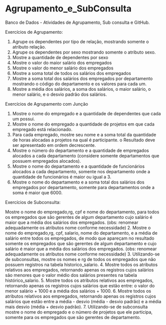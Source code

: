 # Agrupamento_e_SubConsulta
Banco de Dados - Atividades de Agrupamento, Sub consulta e GitHub.

Exercícios de Agrupamento:


1. Agrupe os dependentes por tipo de relação, mostrando somente o atributo
relação.
2. Agrupe os dependentes por sexo mostrando somente o atributo sexo.
3. Mostre a quantidade de dependentes por sexo
4. Mostre o valor do maior salário dos empregados
5. Mostre o valor do menor salário dos empregados
6. Mostre a soma total de todos os salários dos empregados
7. Mostre a soma total dos salários dos empregados por departamento mostrando o código do departamento e os valores para cada um.
8. Mostre a média dos salários, a soma dos salários, o maior salário, o menor salário, e o desvio padrão dos salários.

Exercícios de Agrupamento com Junção

1. Mostre o nome do empregado e a quantidade de dependentes que cada um possui.
2. Mostre o nome do empregado a quantidade de projetos em que cada empregado está relacionado.
3. Para cada empregado, mostre seu nome e a soma total da quantidade de horas alocadas a projetos na qual é participante. o Resultado deve ser apresentado em ordem decrescente.
4. Mostre o número do departamento e a quantidade de empregados alocados a cada departamento (considere somente departamentos que possuem empregados alocados).
5. Mostre o nome do departamento e a quantidade de funcionários alocados a cada departamento, somente nos departamento onde a quantidade de funcionários é maior ou igual a 3.
6. Mostre o nome do departamento e a soma total dos salários dos empregados por departamento, somente para departamentos onde a soma é maior que 6000.

Exercícios de Subconsulta:

Mostre o nome do empregado,rg, cpf e nome do departamento, para todos os empregados que são
gerentes de algum departamento cujo salário é maior que a média dos salários dos empregados. (obs:
renomear adequadamente os atributos nome conforme necessidade)
2. Mostre o nome do empregado,rg, cpf, salario, nome do departamento, e a média de salário entre todos os empregados, de modo que apareçam no resultado somente os empregados que são gerentes de algum departamento e cujo salário é maior que a média dos salários dos empregados. (obs: renomear adequadamente os atributos nome conforme necessidade)
3. Utilizando-se de subconsultas, mostre os nomes e rg de todos os empregados que não possuem
registros na tabela historico_salario.
4. Mostre todos os atributos relativos aos empregados, retornando apenas os registros cujos salários são menores que o valor médio dos salários presentes na tabela histórico_salario.
5. Mostre todos os atributos relativos aos empregados, retornando apenas os registros cujos salários que estão entre: o valor do menor salário + 1000 e a média dos salários + 1000.
6. Mostre todos os atributos relativos aos empregados, retornando apenas os registros cujos salários que estão entre a média - desvio (média - desvio padrão) e a média mais desvio (média + desvio padrão).
7. Utilizando-se de subconsulta mostre o nome do empregado e o número de projetos que ele participa,
somente para os empregados que são gerentes de departamento.
